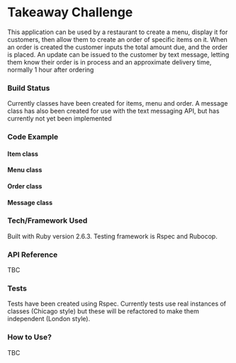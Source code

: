 Takeaway Challenge
====================
This application can be used by a restaurant to create a menu, display it for customers, then allow them to create an order of specific items on it. When an order is created the customer inputs the total amount due, and the order is placed. An update can be issued to the customer by text message, letting them know their order is in process and an approximate delivery time, normally 1 hour after ordering


### Build Status
Currently classes have been created for items, menu and order. A message class has also been created for use with the text messaging API, but has currently not yet been implemented


### Code Example
#### Item class
#### Menu class
#### Order class
#### Message class


### Tech/Framework Used
Built with Ruby version 2.6.3. Testing framework is Rspec and Rubocop.


### API Reference
TBC


### Tests
Tests have been created using Rspec. Currently tests use real instances of classes (Chicago style) but these will be refactored to make them independent (London style).


### How to Use?
TBC

